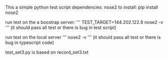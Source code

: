 This a simple python test script
dependencies: nose2
to install: pip install nose2

run test on the a boostrap server:
'''
TEST_TARGET=144.202.122.8 nose2 -v
'''
(it should pass all test or there is bug in test script)

run test on the local server
'''
nose2 -v
'''
(it should pass all test or there is bug in typescript code)

test_set3.py is based on record_set3.txt